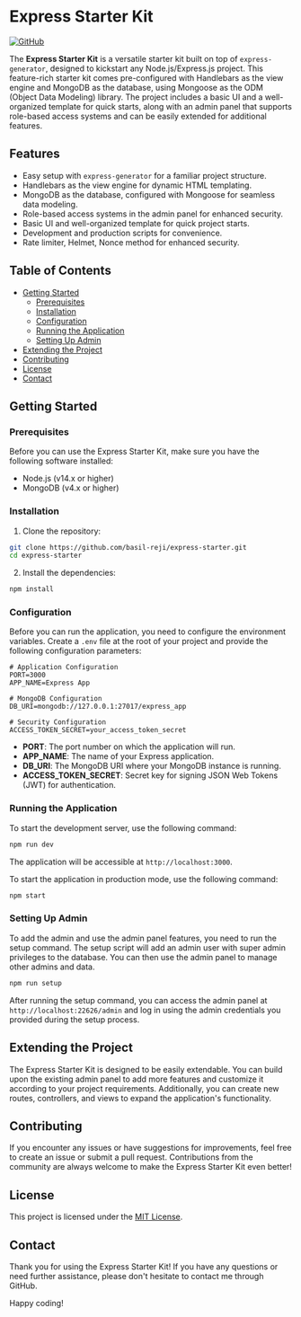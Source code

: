 # Express Starter Kit

[![GitHub](https://img.shields.io/badge/GitHub-basil--reji-blue.svg)](https://github.com/basil-reji)

The **Express Starter Kit** is a versatile starter kit built on top of `express-generator`, designed to kickstart any Node.js/Express.js project. This feature-rich starter kit comes pre-configured with Handlebars as the view engine and MongoDB as the database, using Mongoose as the ODM (Object Data Modeling) library. The project includes a basic UI and a well-organized template for quick starts, along with an admin panel that supports role-based access systems and can be easily extended for additional features.

## Features

- Easy setup with `express-generator` for a familiar project structure.
- Handlebars as the view engine for dynamic HTML templating.
- MongoDB as the database, configured with Mongoose for seamless data modeling.
- Role-based access systems in the admin panel for enhanced security.
- Basic UI and well-organized template for quick project starts.
- Development and production scripts for convenience.
- Rate limiter, Helmet, Nonce method for enhanced security.

## Table of Contents

- [Getting Started](#getting-started)
  - [Prerequisites](#prerequisites)
  - [Installation](#installation)
  - [Configuration](#configuration)
  - [Running the Application](#running-the-application)
  - [Setting Up Admin](#setting-up-admin)
- [Extending the Project](#extending-the-project)
- [Contributing](#contributing)
- [License](#license)
- [Contact](#contact)

## Getting Started

### Prerequisites

Before you can use the Express Starter Kit, make sure you have the following software installed:

- Node.js (v14.x or higher)
- MongoDB (v4.x or higher)

### Installation

1. Clone the repository:

```bash
git clone https://github.com/basil-reji/express-starter.git
cd express-starter
```

2. Install the dependencies:

```bash
npm install
```

### Configuration

Before you can run the application, you need to configure the environment variables. Create a `.env` file at the root of your project and provide the following configuration parameters:

```dotenv
# Application Configuration
PORT=3000
APP_NAME=Express App

# MongoDB Configuration
DB_URI=mongodb://127.0.0.1:27017/express_app

# Security Configuration
ACCESS_TOKEN_SECRET=your_access_token_secret
```

- **PORT**: The port number on which the application will run.
- **APP_NAME**: The name of your Express application.
- **DB_URI**: The MongoDB URI where your MongoDB instance is running.
- **ACCESS_TOKEN_SECRET**: Secret key for signing JSON Web Tokens (JWT) for authentication.

### Running the Application

To start the development server, use the following command:

```bash
npm run dev
```

The application will be accessible at `http://localhost:3000`.

To start the application in production mode, use the following command:

```bash
npm start
```

### Setting Up Admin

To add the admin and use the admin panel features, you need to run the setup command. The setup script will add an admin user with super admin privileges to the database. You can then use the admin panel to manage other admins and data.

```bash
npm run setup
```

After running the setup command, you can access the admin panel at `http://localhost:22626/admin` and log in using the admin credentials you provided during the setup process.

## Extending the Project

The Express Starter Kit is designed to be easily extendable. You can build upon the existing admin panel to add more features and customize it according to your project requirements. Additionally, you can create new routes, controllers, and views to expand the application's functionality.

## Contributing

If you encounter any issues or have suggestions for improvements, feel free to create an issue or submit a pull request. Contributions from the community are always welcome to make the Express Starter Kit even better!

## License

This project is licensed under the [MIT License](LICENSE).

## Contact

Thank you for using the Express Starter Kit! If you have any questions or need further assistance, please don't hesitate to contact me through GitHub.

Happy coding!